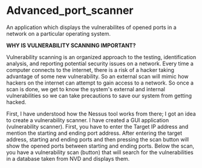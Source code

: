 # Advanced_port_scanner
An application which displays the vulnerabilites of opened ports in a network on a particular operating system.

**WHY IS VULNERABILITY SCANNING IMPORTANT?**

Vulnerability scanning is an organized approach to the testing, identification analysis, and reporting potential security issues on a network. Every time a computer connects to the internet, there is a risk of a hacker taking advantage of some new vulnerability. So an external scan will mimic how hackers on the internet can attempt to gain access to a network. So once a scan is done, we get to know the system's external and internal vulnerabilities so we can take precautions to save our system from getting hacked.

First, I have understood how the Nessus tool works from there; I got an idea to create a vulnerability scanner. I have created a GUI application (vulnerability scanner). First, you have to enter the Target IP address and mention the starting and ending port address. After entering the target address, starting and ending ports and then pressing the scan button will show the opened ports between starting and ending ports. Below the scan, you have a vulnerability scan (button) that will search for the vulnerabilities in a database taken from NVD and displays them.
